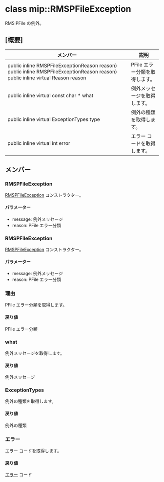 # <a name="class-miprmspfileexception"></a>class mip::RMSPFileException 
RMS PFile の例外。
## <a name="summary"></a>[概要]
 メンバー                        | 説明                                
--------------------------------|---------------------------------------------
public inline  RMSPFileExceptionReason reason) public inline  RMSPFileExceptionReason reason) public inline virtual Reason reason | PFile エラー分類を取得します。
public inline virtual const char * what | 例外メッセージを取得します。
public inline virtual ExceptionTypes type | 例外の種類を取得します。
public inline virtual int error | エラー コードを取得します。
## <a name="members"></a>メンバー
### <a name="rmspfileexception"></a>RMSPFileException
[RMSPFileException](#classmip_1_1_r_m_s_p_file_exception) コンストラクター。
#### <a name="parameters"></a>パラメーター
* message: 例外メッセージ 
* reason: PFile エラー分類
### <a name="rmspfileexception"></a>RMSPFileException
[RMSPFileException](#classmip_1_1_r_m_s_p_file_exception) コンストラクター。
#### <a name="parameters"></a>パラメーター
* message: 例外メッセージ 
* reason: PFile エラー分類
### <a name="reason"></a>理由
PFile エラー分類を取得します。
#### <a name="returns"></a>戻り値
PFile エラー分類
### <a name="what"></a>what
例外メッセージを取得します。
#### <a name="returns"></a>戻り値
例外メッセージ
### <a name="exceptiontypes"></a>ExceptionTypes
例外の種類を取得します。
#### <a name="returns"></a>戻り値
例外の種類
### <a name="error"></a>エラー
エラー コードを取得します。
#### <a name="returns"></a>戻り値
[エラー](#classmip_1_1_error) コード